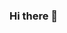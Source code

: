 ### Hi there 👋

<!--
**jonathanmtt/jonathanmtt** is a ✨ _special_ ✨ repository because its `README.md` (this file) appears on your GitHub profile.

Here are some ideas to get you started:

- 🔭 Hoje trabalho como "Cabo" no Exército Brasileiro
- 🌱 Estudando Python 

<div align="center">
  <a href="https://github.com/jonathanmtt">
  <img height="180em" src="https://github-readme-stats.vercel.app/api?username=jonathanmtt&show_icons=true&theme=dark&include_all_commits=true&count_private=true"/>
  <img height="180em" src="https://github-readme-stats.vercel.app/api/top-langs/?username=jonathanmtt&layout=compact&langs_count=7&theme=dark"/>
</div>
-->
